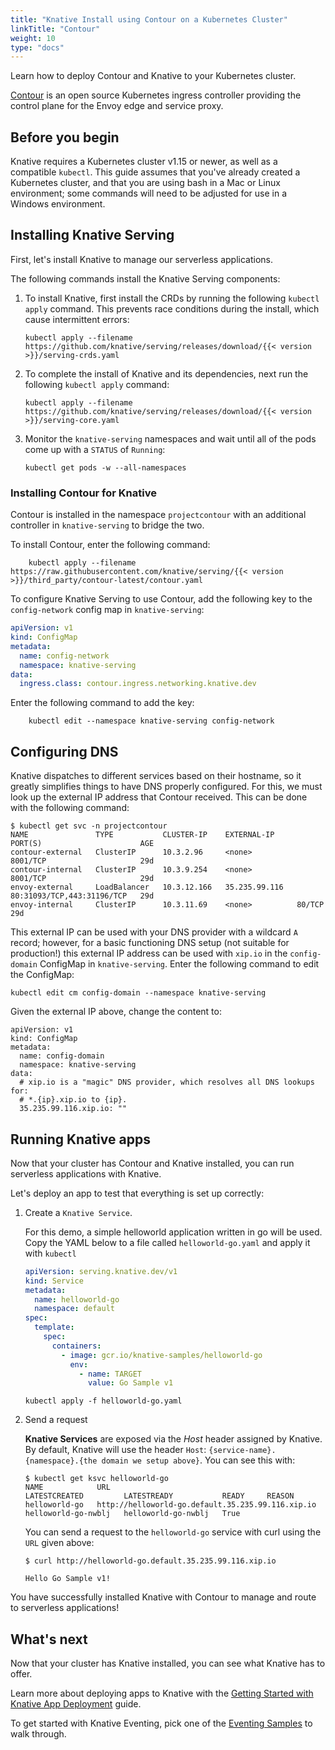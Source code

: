 ```yaml
---
title: "Knative Install using Contour on a Kubernetes Cluster"
linkTitle: "Contour"
weight: 10
type: "docs"
---
```


Learn how to deploy Contour and Knative to your Kubernetes cluster.

[Contour](https://projectcontour.io/) is an open source Kubernetes ingress controller providing the control plane for the Envoy edge and service proxy.

## Before you begin

Knative requires a Kubernetes cluster v1.15 or newer, as well as a compatible
`kubectl`.  This guide assumes that you've already created a Kubernetes cluster,
and that you are using bash in a Mac or Linux environment; some commands will
need to be adjusted for use in a Windows environment.

## Installing Knative Serving

First, let's install Knative to manage our serverless applications.

The following commands install the Knative Serving components:

1.  To install Knative, first install the CRDs by running the following `kubectl apply`
    command. This prevents race conditions during the install, which cause intermittent errors:

        kubectl apply --filename https://github.com/knative/serving/releases/download/{{< version >}}/serving-crds.yaml

1.  To complete the install of Knative and its dependencies, next run the
    following `kubectl apply` command:

        kubectl apply --filename https://github.com/knative/serving/releases/download/{{< version >}}/serving-core.yaml

1.  Monitor the `knative-serving` namespaces and wait until all of the pods come up with a
    `STATUS` of `Running`:

    ```
    kubectl get pods -w --all-namespaces
    ```

### Installing Contour for Knative

Contour is installed in the namespace `projectcontour` with an additional controller in `knative-serving` to bridge the two.

To install Contour, enter the following command:

        kubectl apply --filename https://raw.githubusercontent.com/knative/serving/{{< version >}}/third_party/contour-latest/contour.yaml


To configure Knative Serving to use Contour, add the following key to
the `config-network` config map in `knative-serving`:

```yaml
apiVersion: v1
kind: ConfigMap
metadata:
  name: config-network
  namespace: knative-serving
data:
  ingress.class: contour.ingress.networking.knative.dev
```

Enter the following command to add the key:

        kubectl edit --namespace knative-serving config-network



## Configuring DNS

Knative dispatches to different services based on their hostname, so it greatly
simplifies things to have DNS properly configured. For this, we must look up the
external IP address that Contour received. This can be done with the following command:

```
$ kubectl get svc -n projectcontour
NAME               TYPE           CLUSTER-IP    EXTERNAL-IP     PORT(S)                      AGE
contour-external   ClusterIP      10.3.2.96     <none>          8001/TCP                     29d
contour-internal   ClusterIP      10.3.9.254    <none>          8001/TCP                     29d
envoy-external     LoadBalancer   10.3.12.166   35.235.99.116   80:31093/TCP,443:31196/TCP   29d
envoy-internal     ClusterIP      10.3.11.69    <none>          80/TCP                       29d
```


This external IP can be used with your DNS provider with a wildcard `A` record;
however, for a basic functioning DNS setup (not suitable for production!) this
external IP address can be used with `xip.io` in the `config-domain` ConfigMap
in `knative-serving`. Enter the following command to edit the ConfigMap:


```
kubectl edit cm config-domain --namespace knative-serving
```

Given the external IP above, change the content to:

```
apiVersion: v1
kind: ConfigMap
metadata:
  name: config-domain
  namespace: knative-serving
data:
  # xip.io is a "magic" DNS provider, which resolves all DNS lookups for:
  # *.{ip}.xip.io to {ip}.
  35.235.99.116.xip.io: ""
```


## Running Knative apps

Now that your cluster has Contour and Knative installed, you can run serverless applications with Knative.

Let's deploy an app to test that everything is set up correctly:


1. Create a `Knative Service`.

   For this demo, a simple helloworld application written in go will be used.
   Copy the YAML below to a file called `helloworld-go.yaml` and apply it with
   `kubectl`

   ```yaml
   apiVersion: serving.knative.dev/v1
   kind: Service
   metadata:
     name: helloworld-go
     namespace: default
   spec:
     template:
       spec:
         containers:
           - image: gcr.io/knative-samples/helloworld-go
             env:
               - name: TARGET
                 value: Go Sample v1
   ```

   ```
   kubectl apply -f helloworld-go.yaml
   ```

1. Send a request

   **Knative Services** are exposed via the *Host* header assigned by Knative. By
   default, Knative will use the header `Host`:
   `{service-name}.{namespace}.{the domain we setup above}`. You can see this with:

   ```
   $ kubectl get ksvc helloworld-go
   NAME            URL                                                 LATESTCREATED         LATESTREADY           READY     REASON
   helloworld-go   http://helloworld-go.default.35.235.99.116.xip.io   helloworld-go-nwblj   helloworld-go-nwblj   True
   ```

   You can send a request to the `helloworld-go` service with curl using the `URL` given above:

   ```
   $ curl http://helloworld-go.default.35.235.99.116.xip.io

   Hello Go Sample v1!
   ```

You have successfully installed Knative with Contour to manage and route to serverless applications!

## What's next

Now that your cluster has Knative installed, you can see what Knative has to
offer.

Learn more about deploying apps to Knative with the
[Getting Started with Knative App Deployment](../serving/getting-started-knative-app.md)
guide.

To get started with Knative Eventing, pick one of the
[Eventing Samples](../eventing/samples/) to walk through.
